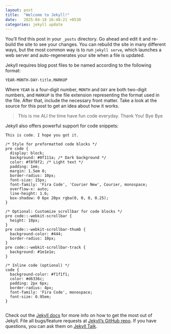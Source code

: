 ```yaml
---
layout: post
title:  "Welcome to Jekyll!"
date:   2025-04-18 16:48:21 +0530
categories: jekyll update
---
```

You’ll find this post in your `_posts` directory. Go ahead and edit it and re-build the site to see your changes. You can rebuild the site in many different ways, but the most common way is to run `jekyll serve`, which launches a web server and auto-regenerates your site when a file is updated.

Jekyll requires blog post files to be named according to the following format:

`YEAR-MONTH-DAY-title.MARKUP`

Where `YEAR` is a four-digit number, `MONTH` and `DAY` are both two-digit numbers, and `MARKUP` is the file extension representing the format used in the file. After that, include the necessary front matter. Take a look at the source for this post to get an idea about how it works.

> This is me 
> ALl the time 
> have fun
> code everyday.
> Thank You! Bye Bye

Jekyll also offers powerful support for code snippets:

```
This is code. I hope you got it.

/* Style for preformatted code blocks */
pre code {
  display: block;
  background: #0f111a; /* Dark background */
  color: #f8f8f2; /* Light text */
  padding: 1em;
  margin: 1.5em 0;
  border-radius: 10px;
  font-size: 15px;
  font-family: 'Fira Code', 'Courier New', Courier, monospace;
  overflow-x: auto;
  line-height: 1.6;
  box-shadow: 0 6px 20px rgba(0, 0, 0, 0.25);
}

/* Optional: Customize scrollbar for code blocks */
pre code::-webkit-scrollbar {
  height: 10px;
}
pre code::-webkit-scrollbar-thumb {
  background-color: #444;
  border-radius: 10px;
}
pre code::-webkit-scrollbar-track {
  background: #1e1e1e;
}

/* Inline code (optional) */
code {
  background-color: #f1f1f1;
  color: #d6336c;
  padding: 2px 6px;
  border-radius: 4px;
  font-family: 'Fira Code', monospace;
  font-size: 0.95em;
}


```

Check out the [Jekyll docs][jekyll-docs] for more info on how to get the most out of Jekyll. File all bugs/feature requests at [Jekyll’s GitHub repo][jekyll-gh]. If you have questions, you can ask them on [Jekyll Talk][jekyll-talk].

[jekyll-docs]: https://jekyllrb.com/docs/home
[jekyll-gh]:   https://github.com/jekyll/jekyll
[jekyll-talk]: https://talk.jekyllrb.com/
